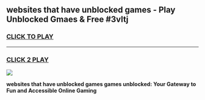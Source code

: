 
## websites that have unblocked games - Play Unblocked Gmaes & Free #3vltj
<h3>
<a href="https://news.freeplayer.one?title=websites_that_have_unblocked_games&ref=03M">CLICK TO PLAY</a></h3>
<hr>

<h3>
<a href="https://news.freeplayer.one?title=websites_that_have_unblocked_games&ref=03M">CLICK 2 PLAY</a>
  
</h3>

<a href="https://news.freeplayer.one?title=websites_that_have_unblocked_games&ref=03M"><img src="https://clearcache.store/games.png"></a>


**websites that have unblocked games games unblocked: Your Gateway to Fun and Accessible Online Gaming**
